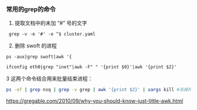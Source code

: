 ### 常用的grep的命令

1. 提取文档中的未加 “#” 号的文字
```shell
 grep -v -e '#' -e ^$ cluster.yaml
```

2. 删除 swoft 的进程

```shell
ps -aux|grep swoft|awk '{
```

```shell
ifconfig eth0|grep "inet"|awk -F" " '{print $0}'|awk '{print $2}'
```



3 这两个命令结合用来批量结束进程：

```sh
ps -ef | grep nsq | grep -v grep | awk '{print $2}' | xargs kill #杀掉所有nsq相关进程
```







https://gregable.com/2010/09/why-you-should-know-just-little-awk.html
